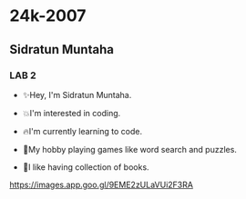  # 24k-2007
 ## Sidratun Muntaha
 ### LAB 2
 
 - ✨Hey, I'm Sidratun Muntaha.

 - 💥I'm interested in coding.

 - 🔥I'm currently learning to code.

 - 🌟My hobby playing games like word search and puzzles.

 - 💫I like having collection of books.

 https://images.app.goo.gl/9EME2zULaVUi2F3RA

